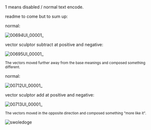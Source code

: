 1 means disabled / normal text encode.

readme to come but to sum up:

normal: 

![00694UI_00001_](https://github.com/Extraltodeus/Vector_Sculptor_ComfyUI/assets/15731540/15a24c57-b73f-419f-97a7-0a16da5314c0)


vector sculptor subtract at positive and negative:

![00695UI_00001_](https://github.com/Extraltodeus/Vector_Sculptor_ComfyUI/assets/15731540/77f8f491-4c36-4f0a-b514-e9559c21a420)

<sub>The vectors moved further away from the base meanings and composed something different.</sub>

normal: 

![00712UI_00001_](https://github.com/Extraltodeus/Vector_Sculptor_ComfyUI/assets/15731540/cefc5d1e-db9e-4973-8a03-f4c4cb057796)

vector sculptor add at positive and negative:

![00713UI_00001_](https://github.com/Extraltodeus/Vector_Sculptor_ComfyUI/assets/15731540/79613aab-fbfa-45f5-b438-4218df23a908)

<sub>The vectors moved in the opposite direction and composed something "more like it".</sub>

![swoledoge](https://github.com/Extraltodeus/Vector_Sculptor_ComfyUI/assets/15731540/fe8e8429-7692-4c13-8fd1-ef46a2d3bb33)
